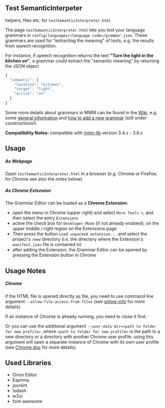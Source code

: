 Test SemanticInterpeter
----

helpers, files etc. for `testSemanticInterpreter.html`

The page `testSemanticInterpreter.html` lets you test your language grammars in
`config/languages/<language code>/grammar.json`.
These grammars are used for "extracting the meaning" of texts, e.g. the results
from speech recognition.

For instance, if speech recognition returns the text __"Turn the light in the kitchen on"__,
a grammar could extract the "semantic meaning" by returning the JSON object
```javascript
{
  "semantic": {
    "location": "kitchen",
    "target": "light",
    "action": "on"
  }
}
```

Some more details about grammars in MMIR can be found in the [Wiki][g1], e.g. some 
[general information][g2] and [how to add a new grammar][g3] (still under constructions!).


**Compatibility Notes:** compatible with [mmir-lib][1] version 3.4.x - 3.6.x


Usage
----


##### As Webpage

Open `testSemanticInterpreter.html` in a browser (e.g. Chrome or FireFox; for Chrome see also the notes below).


##### As Chrome Extension

The Grammar Editor can be loaded as a __Chrome Extension__:

 * open the menu in Chrome (upper right) and select `More Tools >`, and then select the entry `Extensions`
 * active the check box for `Developer Mode` (if not already enabled);
   on the upper middle / right region on the Extensions page
 * Then press the button `Load unpacked extension...` and select the project's `/www` directory
   (i.e. the directory where the Extension's `manifest.json` file is contained in)
 * after adding the Extension, the Grammar Editor can be opened by pressing the Extension button in Chrome
 

Usage Notes
----

##### Chrome

if the HTML file is opened directly as file, you need to use command line argument
`--allow-file-access-from-files` (see [online-info][2] for more details).

If an instance of Chrome is already running, you need to close it first.

Or you can use the additional argument `--user-data-dir=<path to folder for new profile>`
,where `<path to folder for new profile>` is the path to a new directory or a directory with
another Chrome user profile:
using this argument will open a separate instance of Chrome with its own user profile
(see [Chrome doc][3] for more details).


Used Libraries
---

 * Orion Editor
 * Esprima
 * jsonlint
 * lodash
 * w2ui
 * font-awesome


[g1]: https://github.com/mmig/mmir/wiki/
[g2]: https://github.com/mmig/mmir/wiki/3.3-Application-Language-Configuration
[g3]: https://github.com/mmig/mmir/wiki/3.9-Setup-MMIR-for-Internationalization#add-a-new-grammar 
[1]: https://github.com/mmig/mmir-lib
[2]: http://www.chrome-allow-file-access-from-file.com/
[3]: http://www.chromium.org/user-experience/user-data-directory#TOC-Running-from-a-Custom-Location